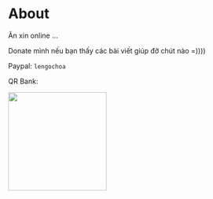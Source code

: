 # About

Ăn xin online ...

Donate mình nếu bạn thấy các bài viết giúp đỡ chút nào =))))

Paypal: `lengochoa`

QR Bank:

<img src="/blob/main/assets/images/qrvcb.png" width="200" />